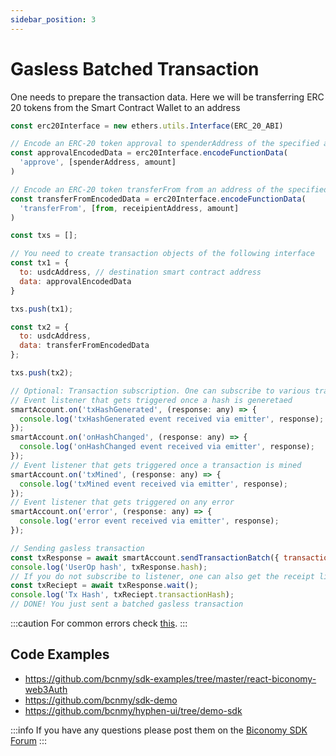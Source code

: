 ```yaml
---
sidebar_position: 3
---
```


# Gasless Batched Transaction

One needs to prepare the transaction data. Here we will be transferring ERC 20 tokens from the Smart Contract Wallet to an address

```js
const erc20Interface = new ethers.utils.Interface(ERC_20_ABI)

// Encode an ERC-20 token approval to spenderAddress of the specified amount
const approvalEncodedData = erc20Interface.encodeFunctionData(
  'approve', [spenderAddress, amount]
)

// Encode an ERC-20 token transferFrom from an address of the specified amount
const transferFromEncodedData = erc20Interface.encodeFunctionData(
  'transferFrom', [from, receipientAddress, amount]
)

const txs = [];

// You need to create transaction objects of the following interface
const tx1 = {
  to: usdcAddress, // destination smart contract address
  data: approvalEncodedData
}

txs.push(tx1);

const tx2 = {
  to: usdcAddress,
  data: transferFromEncodedData
};

txs.push(tx2);

// Optional: Transaction subscription. One can subscribe to various transaction states
// Event listener that gets triggered once a hash is generetaed
smartAccount.on('txHashGenerated', (response: any) => {
  console.log('txHashGenerated event received via emitter', response);
});
smartAccount.on('onHashChanged', (response: any) => {
  console.log('onHashChanged event received via emitter', response);
});
// Event listener that gets triggered once a transaction is mined
smartAccount.on('txMined', (response: any) => {
  console.log('txMined event received via emitter', response);
});
// Event listener that gets triggered on any error
smartAccount.on('error', (response: any) => {
  console.log('error event received via emitter', response);
});

// Sending gasless transaction
const txResponse = await smartAccount.sendTransactionBatch({ transactions: txs });
console.log('UserOp hash', txResponse.hash);
// If you do not subscribe to listener, one can also get the receipt like shown below
const txReciept = await txResponse.wait();
console.log('Tx Hash', txReciept.transactionHash);
// DONE! You just sent a batched gasless transaction
```

:::caution
For common errors check [this](https://docs.biconomy.io/references/common-errors).
:::

## Code Examples

- https://github.com/bcnmy/sdk-examples/tree/master/react-biconomy-web3Auth
- https://github.com/bcnmy/sdk-demo
- https://github.com/bcnmy/hyphen-ui/tree/demo-sdk

:::info
If you have any questions please post them on the [Biconomy SDK Forum](https://forum.biconomy.io/)
:::
